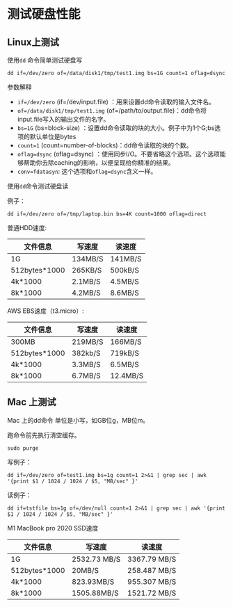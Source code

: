# 测试硬盘性能
## Linux上测试
使用`dd` 命令简单测试硬盘写
```shell
dd if=/dev/zero of=/data/disk1/tmp/test1.img bs=1G count=1 oflag=dsync
```
参数解释 
- `if=/dev/zero` (if=/dev/input.file) ：用来设置dd命令读取的输入文件名。
- `of=/data/disk1/tmp/test1.img` (of=/path/to/output.file)：dd命令将input.file写入的输出文件的名字。
- `bs=1G` (bs=block-size) ：设置dd命令读取的块的大小。例子中为1个G;bs选项的默认单位是bytes
- `count=1` (count=number-of-blocks)：dd命令读取的块的个数。
- `oflag=dsync` (oflag=dsync) ：使用同步I/O。不要省略这个选项。这个选项能够帮助你去除caching的影响，以便呈现给你精准的结果。
- `conv=fdatasyn`: 这个选项和`oflag=dsync`含义一样。



使用`dd`命令测试硬盘读

例子：

```shell
dd if=/dev/zero of=/tmp/laptop.bin bs=4K count=1000 oflag=direct
```


普通HDD速度:

| 文件信息      | 写速度  | 读速度  |
| ------------- | ------- | ------- |
| 1G            | 134MB/S | 141MB/S |
| 512bytes*1000 | 265KB/S | 500kB/S |
| 4k*1000       | 2.1MB/S | 4.5MB/S |
| 8k*1000       | 4.2MB/S | 8.6MB/S |

AWS EBS速度（t3.micro）:

| 文件信息      | 写速度  | 读速度   |
| ------------- | ------- | -------- |
| 300MB         | 219MB/S | 166MB/S  |
| 512bytes*1000 | 382kb/S | 719kB/S  |
| 4k*1000       | 3.3MB/S | 6.5MB/S  |
| 8k*1000       | 6.7MB/S | 12.4MB/S |

## Mac 上测试

Mac 上的dd命令 单位是小写，如GB位g，MB位m。

跑命令前先执行清空缓存。

```shell
sudo purge
```

写例子：

```shell
dd if=/dev/zero of=test1.img bs=1g count=1 2>&1 | grep sec | awk '{print $1 / 1024 / 1024 / $5, "MB/sec" }'
```

读例子：

```shell
dd if=tstfile bs=1g of=/dev/null count=1 2>&1 | grep sec | awk '{print $1 / 1024 / 1024 / $5, "MB/sec" }'
```



M1 MacBook pro 2020 SSD速度

| 文件信息      | 写速度         | 读速度         |
| ------------- | -------------- | ------------ |
| 1G            | 2532.73 MB/S   | 3367.79 MB/S |
| 512bytes*1000 | 20MB/S         | 258.487 MB/S |
| 4k*1000       | 823.93MB/S     | 955.307 MB/S |
| 8k*1000       | 1505.88MB/S    | 1521.72 MB/S |

